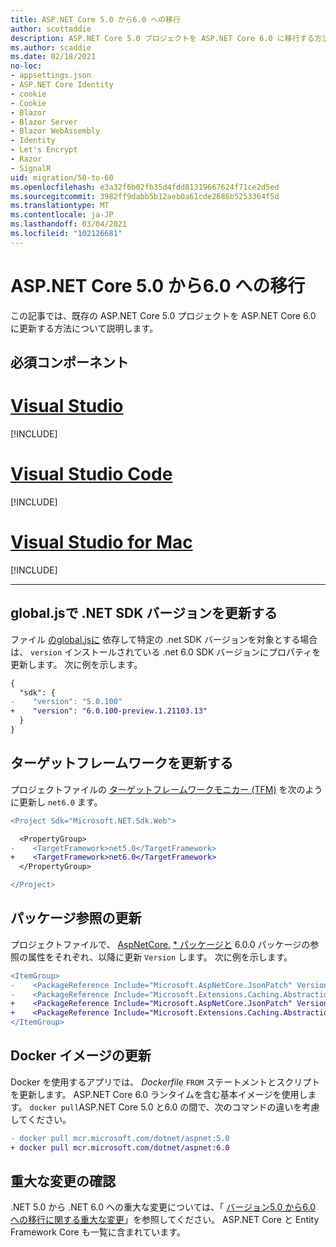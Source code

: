 ```yaml
---
title: ASP.NET Core 5.0 から6.0 への移行
author: scottaddie
description: ASP.NET Core 5.0 プロジェクトを ASP.NET Core 6.0 に移行する方法について説明します。
ms.author: scaddie
ms.date: 02/18/2021
no-loc:
- appsettings.json
- ASP.NET Core Identity
- cookie
- Cookie
- Blazor
- Blazor Server
- Blazor WebAssembly
- Identity
- Let's Encrypt
- Razor
- SignalR
uid: migration/50-to-60
ms.openlocfilehash: e3a32f6b02fb35d4fdd81319667624f71ce2d5ed
ms.sourcegitcommit: 3982ff9dabb5b12aeb0a61cde2686b5253364f5d
ms.translationtype: MT
ms.contentlocale: ja-JP
ms.lasthandoff: 03/04/2021
ms.locfileid: "102126681"
---
```

# <a name="migrate-from-aspnet-core-50-to-60"></a>ASP.NET Core 5.0 から6.0 への移行

この記事では、既存の ASP.NET Core 5.0 プロジェクトを ASP.NET Core 6.0 に更新する方法について説明します。

## <a name="prerequisites"></a>必須コンポーネント

# <a name="visual-studio"></a>[Visual Studio](#tab/visual-studio)

[!INCLUDE[](~/includes/net-prereqs-vs-6.0.md)]

# <a name="visual-studio-code"></a>[Visual Studio Code](#tab/visual-studio-code)

[!INCLUDE[](~/includes/net-prereqs-vsc-6.0.md)]

# <a name="visual-studio-for-mac"></a>[Visual Studio for Mac](#tab/visual-studio-mac)

[!INCLUDE[](~/includes/net-prereqs-mac-6.0.md)]

---

## <a name="update-net-sdk-version-in-globaljson"></a>global.jsで .NET SDK バージョンを更新する

ファイル [ のglobal.jsに](/dotnet/core/tools/global-json) 依存して特定の .net SDK バージョンを対象とする場合は、 `version` インストールされている .net 6.0 SDK バージョンにプロパティを更新します。 次に例を示します。

```diff
{
  "sdk": {
-    "version": "5.0.100"
+    "version": "6.0.100-preview.1.21103.13"
  }
}
```

## <a name="update-the-target-framework"></a>ターゲットフレームワークを更新する

プロジェクトファイルの [ターゲットフレームワークモニカー (TFM)](/dotnet/standard/frameworks) を次のように更新し `net6.0` ます。

```diff
<Project Sdk="Microsoft.NET.Sdk.Web">

  <PropertyGroup>
-    <TargetFramework>net5.0</TargetFramework>
+    <TargetFramework>net6.0</TargetFramework>
  </PropertyGroup>

</Project>
```

## <a name="update-package-references"></a>パッケージ参照の更新

プロジェクトファイルで、 [AspNetCore.](https://www.nuget.org/packages?q=Microsoft.AspNetCore.*) [* パッケージと](https://www.nuget.org/packages?q=Microsoft.Extensions.*) 6.0.0 パッケージの参照の属性をそれぞれ、以降に更新 `Version` します。 次に例を示します。

```diff
<ItemGroup>
-    <PackageReference Include="Microsoft.AspNetCore.JsonPatch" Version="5.0.3" />
-    <PackageReference Include="Microsoft.Extensions.Caching.Abstractions" Version="5.0.0" />
+    <PackageReference Include="Microsoft.AspNetCore.JsonPatch" Version="6.0.0-preview.1.*" />
+    <PackageReference Include="Microsoft.Extensions.Caching.Abstractions" Version="6.0.0-preview.1.*" />
</ItemGroup>
```

## <a name="update-docker-images"></a>Docker イメージの更新

Docker を使用するアプリでは、 *Dockerfile* `FROM` ステートメントとスクリプトを更新します。 ASP.NET Core 6.0 ランタイムを含む基本イメージを使用します。 `docker pull`ASP.NET Core 5.0 と6.0 の間で、次のコマンドの違いを考慮してください。

```diff
- docker pull mcr.microsoft.com/dotnet/aspnet:5.0
+ docker pull mcr.microsoft.com/dotnet/aspnet:6.0
```

## <a name="review-breaking-changes"></a>重大な変更の確認

.NET 5.0 から .NET 6.0 への重大な変更については、「 [バージョン5.0 から6.0 への移行に関する重大な変更](/dotnet/core/compatibility/6.0)」を参照してください。 ASP.NET Core と Entity Framework Core も一覧に含まれています。
